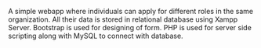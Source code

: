A simple webapp where individuals can apply for different roles in the same organization. All their data is stored in relational database using Xampp Server. Bootstrap is used for designing of form. PHP is used for server side scripting along with MySQL to connect with database.
